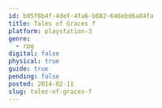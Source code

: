 ```yaml
---
id: b95f8b4f-4def-4fa6-b882-646ebd6a84fa
title: Tales of Graces f
platform: playstation-3
genre:
  - rpg
digital: false
physical: true
guide: true
pending: false
posted: 2014-02-11
slug: tales-of-graces-f
---
```

